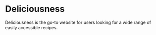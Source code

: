 # Deliciousness
Deliciousness is the go-to website for users looking for a wide range of easily accessible recipes.

